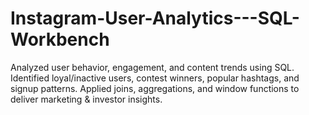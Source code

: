 # Instagram-User-Analytics---SQL-Workbench
Analyzed user behavior, engagement, and content trends using SQL. Identified loyal/inactive users, contest winners, popular hashtags, and signup patterns. Applied joins, aggregations, and window functions to deliver marketing &amp; investor insights.
